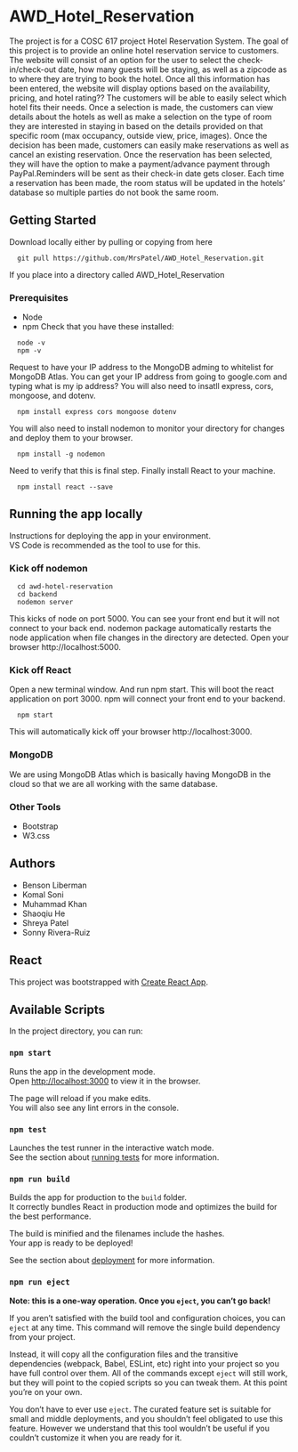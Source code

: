 # AWD_Hotel_Reservation
The project is for a COSC 617 project Hotel Reservation System. The goal of this project is to provide an online hotel reservation service to customers. The website will consist of an option for the user to select the check-in/check-out date, how many guests will be staying, as well as a zipcode as to where they are trying to book the hotel. Once all this information has been entered, the website will display options based on the availability, pricing, and hotel rating?? The customers will be able to easily select which hotel fits their needs. Once a selection is made, the customers can view details about the hotels as well as make a selection on the type of room they are interested in staying in based on the details provided on that specific room (max occupancy, outside view, price, images). Once the decision has been made, customers can easily make reservations as well as cancel an existing reservation. Once the reservation has been selected, they will have the option to make a payment/advance payment through PayPal.Reminders will be sent as their check-in date gets closer. Each time a reservation has been made, the room status will be updated in the hotels’ database so multiple parties do not book the same room.

## Getting Started
Download locally either by pulling or copying from here
```text
  git pull https://github.com/MrsPatel/AWD_Hotel_Reservation.git
```
If you place into a directory called AWD_Hotel_Reservation
### Prerequisites
* Node 
* npm
Check that you have these installed: 
```text
  node -v
  npm -v
```
Request to have your IP address to the MongoDB adming to whitelist for MongoDB Atlas. You can get your IP address from going to google.com and typing what is my ip address? 
You will also need to insatll express, cors, mongoose, and dotenv.  
```text 
  npm install express cors mongoose dotenv
```
 You will also need to install nodemon to monitor your directory for changes and deploy them to your browser.  
```text 
  npm install -g nodemon
```
Need to verify that this is final step. Finally install React to your machine. 
```text
  npm install react --save
```

## Running the app locally
Instructions for deploying the app in your environment.  
VS Code is recommended as the tool to use for this.  
### Kick off nodemon
```text
  cd awd-hotel-reservation
  cd backend
  nodemon server
```
This kicks of node on port 5000. You can see your front end but it will not connect to your back end. 
nodemon package automatically restarts the node application when file changes in the directory are detected. 
Open your browser http://localhost:5000.
### Kick off React
Open a new terminal window. And run npm start. This will boot the react application on port 3000.
npm will connect your front end to your backend. 
```text
  npm start
```
This will automatically kick off your browser http://localhost:3000.
### MongoDB 
We are using MongoDB Atlas which is basically having MongoDB in the cloud so that we are all working with the same database. 

### Other Tools
* Bootstrap
* W3.css

## Authors
* Benson Liberman
* Komal Soni
* Muhammad Khan
* Shaoqiu He
* Shreya Patel
* Sonny Rivera-Ruiz

## React

This project was bootstrapped with [Create React App](https://github.com/facebook/create-react-app).

## Available Scripts

In the project directory, you can run:

### `npm start`

Runs the app in the development mode.<br />
Open [http://localhost:3000](http://localhost:3000) to view it in the browser.

The page will reload if you make edits.<br />
You will also see any lint errors in the console.

### `npm test`

Launches the test runner in the interactive watch mode.<br />
See the section about [running tests](https://facebook.github.io/create-react-app/docs/running-tests) for more information.

### `npm run build`

Builds the app for production to the `build` folder.<br />
It correctly bundles React in production mode and optimizes the build for the best performance.

The build is minified and the filenames include the hashes.<br />
Your app is ready to be deployed!

See the section about [deployment](https://facebook.github.io/create-react-app/docs/deployment) for more information.

### `npm run eject`

**Note: this is a one-way operation. Once you `eject`, you can’t go back!**

If you aren’t satisfied with the build tool and configuration choices, you can `eject` at any time. This command will remove the single build dependency from your project.

Instead, it will copy all the configuration files and the transitive dependencies (webpack, Babel, ESLint, etc) right into your project so you have full control over them. All of the commands except `eject` will still work, but they will point to the copied scripts so you can tweak them. At this point you’re on your own.

You don’t have to ever use `eject`. The curated feature set is suitable for small and middle deployments, and you shouldn’t feel obligated to use this feature. However we understand that this tool wouldn’t be useful if you couldn’t customize it when you are ready for it.



